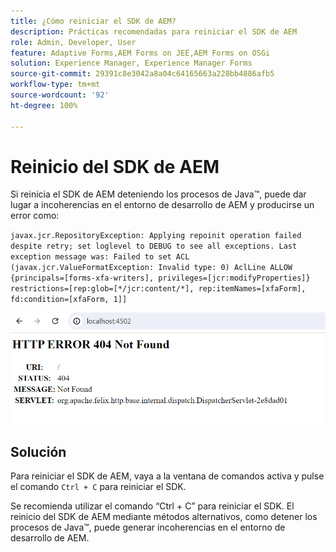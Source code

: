 ```yaml
---
title: ¿Cómo reiniciar el SDK de AEM?
description: Prácticas recomendadas para reiniciar el SDK de AEM
role: Admin, Developer, User
feature: Adaptive Forms,AEM Forms on JEE,AEM Forms on OSGi
solution: Experience Manager, Experience Manager Forms
source-git-commit: 29391c8e3042a8a04c64165663a228bb4886afb5
workflow-type: tm+mt
source-wordcount: '92'
ht-degree: 100%

---
```


# Reinicio del SDK de AEM

Si reinicia el SDK de AEM deteniendo los procesos de Java™, puede dar lugar a incoherencias en el entorno de desarrollo de AEM y producirse un error como:

`javax.jcr.RepositoryException: Applying repoinit operation failed despite retry; set loglevel to DEBUG to see all exceptions. Last exception message was: Failed to set ACL (javax.jcr.ValueFormatException: Invalid type: 0) AclLine ALLOW {principals=[forms-xfa-writers], privileges=[jcr:modifyProperties]} restrictions=[rep:glob=[*/jcr:content/*], rep:itemNames=[xfaForm], fd:condition=[xfaForm, 1]]`

![Restart-aem-sdk-error](/help/forms/using/assets/restart-sdk-error.png)

## Solución

Para reiniciar el SDK de AEM, vaya a la ventana de comandos activa y pulse el comando `Ctrl + C` para reiniciar el SDK.

Se recomienda utilizar el comando “Ctrl + C” para reiniciar el SDK. El reinicio del SDK de AEM mediante métodos alternativos, como detener los procesos de Java™, puede generar incoherencias en el entorno de desarrollo de AEM.
